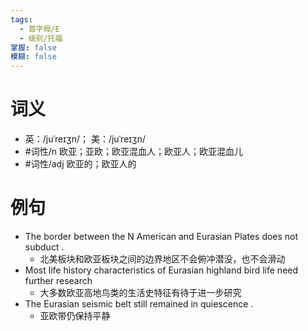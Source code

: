 ```yaml
---
tags:
  - 首字母/E
  - 级别/托福
掌握: false
模糊: false
---
```

# 词义
- 英：/juˈreɪʒn/； 美：/juˈreɪʒn/
- #词性/n  欧亚；亚欧；欧亚混血人；欧亚人；欧亚混血儿
- #词性/adj  欧亚的；欧亚人的
# 例句
- The border between the N American and Eurasian Plates does not subduct .
	- 北美板块和欧亚板块之间的边界地区不会俯冲潜没，也不会滑动
- Most life history characteristics of Eurasian highland bird life need further research
	- 大多数欧亚高地鸟类的生活史特征有待于进一步研究
- The Eurasian seismic belt still remained in quiescence .
	- 亚欧带仍保持平静
